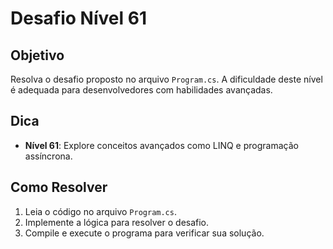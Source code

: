 # Desafio Nível 61

## Objetivo
Resolva o desafio proposto no arquivo `Program.cs`. A dificuldade deste nível é adequada para desenvolvedores com habilidades avançadas.

## Dica
- **Nível 61**: Explore conceitos avançados como LINQ e programação assíncrona.

## Como Resolver
1. Leia o código no arquivo `Program.cs`.
2. Implemente a lógica para resolver o desafio.
3. Compile e execute o programa para verificar sua solução.
